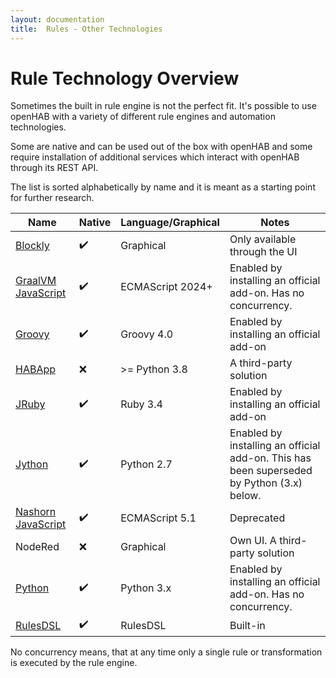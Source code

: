 ```yaml
---
layout: documentation
title:  Rules - Other Technologies
---
```


# Rule Technology Overview

Sometimes the built in rule engine is not the perfect fit.
It's possible to use openHAB with a variety of different rule engines and automation technologies.

Some are native and can be used out of the box with openHAB and some require installation of
additional services which interact with openHAB through its REST API.

The list is sorted alphabetically by name and it is meant as a starting point for further research.

| Name                                                         | Native             | Language/Graphical | Notes                                                                                     |
|--------------------------------------------------------------|--------------------|--------------------|-------------------------------------------------------------------------------------------|
| [Blockly](rules_blockly.html)                                | :heavy_check_mark: | Graphical          | Only available through the UI                                                             |
| [GraalVM JavaScript](/addons/automation/jsscripting/)        | :heavy_check_mark: | ECMAScript 2024+   | Enabled by installing an official add-on.  Has no concurrency.                            |
| [Groovy](/addons/automation/groovyscripting/)                | :heavy_check_mark: | Groovy 4.0         | Enabled by installing an official add-on                                                  |
| [HABApp](https://habapp.readthedocs.io/)                     | :x:                | >= Python 3.8      | A third-party solution                                                                    |
| [JRuby](/addons/automation/jrubyscripting/)                  | :heavy_check_mark: | Ruby 3.4           | Enabled by installing an official add-on                                                  |
| [Jython](/addons/automation/jythonscripting)                 | :heavy_check_mark: | Python 2.7         | Enabled by installing an official add-on. This has been superseded by Python (3.x) below. |
| [Nashorn JavaScript](/addons/automation/jsscriptingnashorn/) | :heavy_check_mark: | ECMAScript 5.1     | Deprecated                                                                                |
| NodeRed                                                      | :x:                | Graphical          | Own UI. A third-party solution                                                            |
| [Python](/addons/automation/pythonscripting/)                | :heavy_check_mark: | Python 3.x         | Enabled by installing an official add-on.  Has no concurrency.                            |
| [RulesDSL](/docs/configuration/rules-dsl.html)               | :heavy_check_mark: | RulesDSL           | Built-in                                                                                  |

No concurrency means, that at any time only a single rule or transformation is executed by the rule engine.
